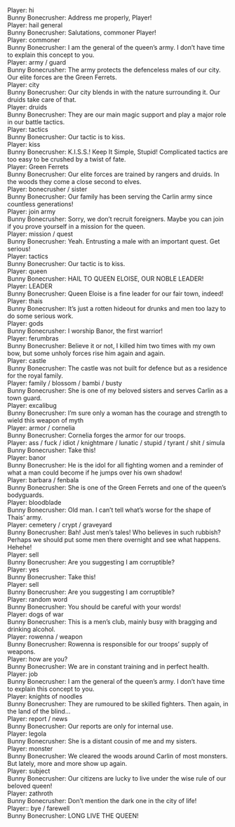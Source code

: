 Player: hi  
Bunny Bonecrusher: Address me properly, Player!  
Player: hail general  
Bunny Bonecrusher: Salutations, commoner Player!  
Player: commoner  
Bunny Bonecrusher: I am the general of the queen’s army. I don’t have time to explain this concept to you.  
Player: army / guard  
Bunny Bonecrusher: The army protects the defenceless males of our city. Our elite forces are the Green Ferrets.  
Player: city  
Bunny Bonecrusher: Our city blends in with the nature surrounding it. Our druids take care of that.  
Player: druids  
Bunny Bonecrusher: They are our main magic support and play a major role in our battle tactics.  
Player: tactics  
Bunny Bonecrusher: Our tactic is to kiss.  
Player: kiss  
Bunny Bonecrusher: K.I.S.S.! Keep It Simple, Stupid! Complicated tactics are too easy to be crushed by a twist of fate.   
Player: Green Ferrets  
Bunny Bonecrusher: Our elite forces are trained by rangers and druids. In the woods they come a close second to elves.  
Player: bonecrusher / sister  
Bunny Bonecrusher: Our family has been serving the Carlin army since countless generations!  
Player: join army  
Bunny Bonecrusher: Sorry, we don’t recruit foreigners. Maybe you can join if you prove yourself in a mission for the queen.  
Player: mission / quest  
Bunny Bonecrusher: Yeah. Entrusting a male with an important quest. Get serious!  
Player: tactics  
Bunny Bonecrusher: Our tactic is to kiss.  
Player: queen  
Bunny Bonecrusher: HAIL TO QUEEN ELOISE, OUR NOBLE LEADER!  
Player: LEADER  
Bunny Bonecrusher: Queen Eloise is a fine leader for our fair town, indeed!  
Player: thais  
Bunny Bonecrusher: It’s just a rotten hideout for drunks and men too lazy to do some serious work.  
Player: gods  
Bunny Bonecrusher: I worship Banor, the first warrior!  
Player: ferumbras  
Bunny Bonecrusher: Believe it or not, I killed him two times with my own bow, but some unholy forces rise him again and again.  
Player: castle  
Bunny Bonecrusher: The castle was not built for defence but as a residence for the royal family.  
Player: family / blossom / bambi / busty  
Bunny Bonecrusher: She is one of my beloved sisters and serves Carlin as a town guard.  
Player: excalibug  
Bunny Bonecrusher: I’m sure only a woman has the courage and strength to wield this weapon of myth  
Player: armor / cornelia  
Bunny Bonecrusher: Cornelia forges the armor for our troops.  
Player: ass / fuck / idiot / knightmare / lunatic / stupid / tyrant / shit / simula   
Bunny Bonecrusher: Take this!  
Player: banor  
Bunny Bonecrusher: He is the idol for all fighting women and a reminder of what a man could become if he jumps over his own shadow!  
Player: barbara / fenbala  
Bunny Bonecrusher: She is one of the Green Ferrets and one of the queen’s bodyguards.  
Player: bloodblade  
Bunny Bonecrusher: Old man. I can’t tell what’s worse for the shape of Thais’ army.  
Player: cemetery / crypt / graveyard  
Bunny Bonecrusher: Bah! Just men’s tales! Who believes in such rubbish? Perhaps we should put some men there overnight and see what happens. Hehehe!  
Player: sell  
Bunny Bonecrusher: Are you suggesting I am corruptible?  
Player: yes  
Bunny Bonecrusher: Take this!  
Player: sell  
Bunny Bonecrusher: Are you suggesting I am corruptible?  
Player: random word  
Bunny Bonecrusher: You should be careful with your words!  
Player: dogs of war  
Bunny Bonecrusher: This is a men’s club, mainly busy with bragging and drinking alcohol.  
Player: rowenna / weapon  
Bunny Bonecrusher: Rowenna is responsible for our troops’ supply of weapons.  
Player: how are you?  
Bunny Bonecrusher: We are in constant training and in perfect health.  
Player: job  
Bunny Bonecrusher: I am the general of the queen’s army. I don’t have time to explain this concept to you.  
Player: knights of noodles  
Bunny Bonecrusher: They are rumoured to be skilled fighters. Then again, in the land of the blind…  
Player: report / news  
Bunny Bonecrusher: Our reports are only for internal use.  
Player: legola  
Bunny Bonecrusher: She is a distant cousin of me and my sisters.  
Player: monster  
Bunny Bonecrusher: We cleared the woods around Carlin of most monsters. But lately, more and more show up again.  
Player: subject  
Bunny Bonecrusher: Our citizens are lucky to live under the wise rule of our beloved queen!  
Player: zathroth  
Bunny Bonecrusher: Don’t mention the dark one in the city of life!  
Player:: bye / farewell  
Bunny Bonecrusher: LONG LIVE THE QUEEN!  
